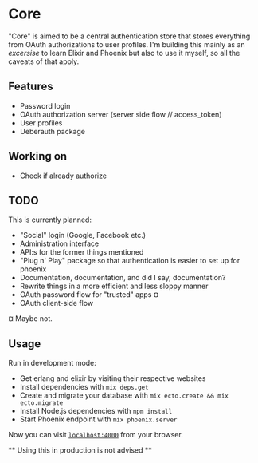 # Core

"Core" is aimed to be a central authentication store that stores everything from OAuth authorizations to user profiles. I'm building this mainly as an *excersise* to learn Elixir and Phoenix but also to use it myself, so all the caveats of that apply.

## Features
* Password login
* OAuth authorization server (server side flow // access_token)
* User profiles
* Ueberauth package

## Working on
* Check if already authorize

## TODO
This is currently planned:
* "Social" login (Google, Facebook etc.) 
* Administration interface
* API:s for the former things mentioned
* "Plug n' Play" package so that authentication is easier to set up for phoenix
* Documentation, documentation, and did I say, documentation?
* Rewrite things in a more efficient and less sloppy manner
* OAuth password flow for "trusted" apps ¤
* OAuth client-side flow

¤ Maybe not.

## Usage
Run in development mode:

  * Get erlang and elixir by visiting their respective websites
  * Install dependencies with `mix deps.get`
  * Create and migrate your database with `mix ecto.create && mix ecto.migrate`
  * Install Node.js dependencies with `npm install`
  * Start Phoenix endpoint with `mix phoenix.server`

Now you can visit [`localhost:4000`](http://localhost:4000) from your browser.

** Using this in production is not advised **
